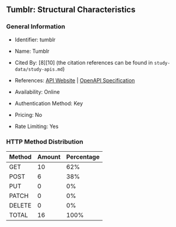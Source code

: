 ## Tumblr: Structural Characteristics

### General Information

- Identifier: tumblr

- Name: Tumblr

- Cited By: [8][10] (the citation references can be found in `study-data/study-apis.md`)

- References: [API Website](https://www.tumblr.com/docs/en/api) | [OpenAPI Specification](https://www.postman.com/api-evangelist/tumblr/collection/wa7adwz/tumblr)

- Availability: Online

- Authentication Method: Key

- Pricing: No

- Rate Limiting: Yes

### HTTP Method Distribution

| Method | Amount | Percentage |
|--------|--------|------------|
| GET | 10 | 62% |
| POST | 6 | 38% |
| PUT | 0 | 0% |
| PATCH | 0 | 0% |
| DELETE | 0 | 0% |
| TOTAL | 16 | 100% |
